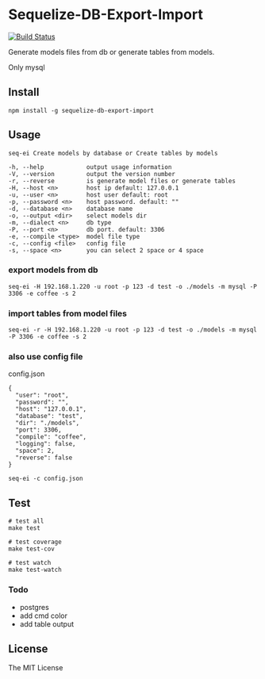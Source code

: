 # Sequelize-DB-Export-Import

[![Build Status][travis-image]][travis-url]

Generate models files from db or generate tables from models.

Only mysql

## Install

```
npm install -g sequelize-db-export-import
```

## Usage

```
seq-ei Create models by database or Create tables by models

-h, --help            output usage information
-V, --version         output the version number
-r, --reverse         is generate model files or generate tables
-H, --host <n>        host ip default: 127.0.0.1
-u, --user <n>        host user default: root
-p, --password <n>    host password. default: ""
-d, --database <n>    database name
-o, --output <dir>    select models dir
-m, --dialect <n>     db type
-P, --port <n>        db port. default: 3306
-e, --compile <type>  model file type
-c, --config <file>   config file
-s, --space <n>       you can select 2 space or 4 space
```

### export models from db

```
seq-ei -H 192.168.1.220 -u root -p 123 -d test -o ./models -m mysql -P 3306 -e coffee -s 2
```

### import tables from model files

```
seq-ei -r -H 192.168.1.220 -u root -p 123 -d test -o ./models -m mysql -P 3306 -e coffee -s 2
```

### also use config file

config.json
```
{
  "user": "root",
  "password": "",
  "host": "127.0.0.1",
  "database": "test",
  "dir": "./models",
  "port": 3306,
  "compile": "coffee",
  "logging": false,
  "space": 2,
  "reverse": false
}
```

```
seq-ei -c config.json
```

## Test

```
# test all
make test

# test coverage
make test-cov

# test watch
make test-watch
```

### Todo

* postgres
* add cmd color
* add table output

## License

The MIT License

[travis-image]: https://travis-ci.org/boiawang/sequelize-db-export-import.svg
[travis-url]: https://travis-ci.org/boiawang/sequelize-db-export-import
[coveralls-image]: https://img.shields.io/coveralls/boiawang/sequelize-db-export-import.svg?style=flat
[coveralls-url]: https://coveralls.io/r/boiawang/sequelize-db-export-import?branch=master
